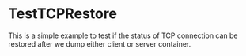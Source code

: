 # TestTCPRestore
This is a simple example to test if the status of TCP connection can be restored after we dump either client or server container.
